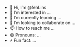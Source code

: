 - 👋 Hi, I’m @fehLins
- 👀 I’m interested in ...
- 🌱 I’m currently learning ...
- 💞️ I’m looking to collaborate on ...
- 📫 How to reach me ...
- 😄 Pronouns: ...
- ⚡ Fun fact: ...

<!---
fellipeLins/fellipeLins is a ✨ special ✨ repository because its `README.md` (this file) appears on your GitHub profile.
You can click the Preview link to take a look at your changes.
--->
